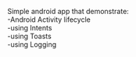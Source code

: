Simple android app that demonstrate:  
-Android Activity lifecycle  
-using Intents  
-using Toasts  
-using Logging  

